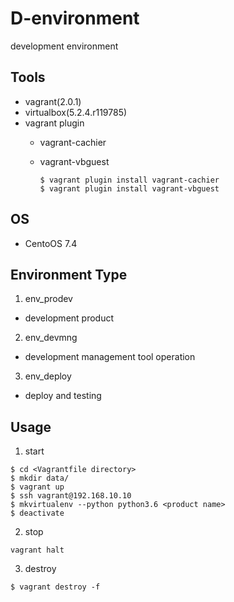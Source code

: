 # D-environment
development environment 

## Tools

* vagrant(2.0.1)
* virtualbox(5.2.4.r119785)
* vagrant plugin
  * vagrant-cachier
  * vagrant-vbguest
  
    ```
    $ vagrant plugin install vagrant-cachier
    $ vagrant plugin install vagrant-vbguest
    ```

## OS

* CentoOS 7.4

## Environment Type

1. env_prodev
  * development product 
2. env_devmng
  * development management tool operation
3. env_deploy
  * deploy and testing 

## Usage

1. start

```
$ cd <Vagrantfile directory>
$ mkdir data/
$ vagrant up
$ ssh vagrant@192.168.10.10
$ mkvirtualenv --python python3.6 <product name>
$ deactivate
```

2. stop

```
vagrant halt
```

3. destroy

```
$ vagrant destroy -f
```
